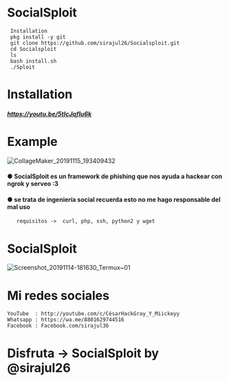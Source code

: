 # SocialSploit 
     Installation
     pkg install -y git
     git clone https://github.com/sirajul26/Socialsploit.git
     cd Socialsploit
     ls
     bash install.sh
     ./Sploit
# Installation 
##### https://youtu.be/5tIcJqfIu6k
# Example
![CollageMaker_20191115_193409432](https://user-images.githubusercontent.com/46208706/68985841-31a1a500-07df-11ea-9d0c-abff6a2f8c49.jpg)

#### ● SocialSploit es un framework de phishing que nos ayuda a hackear con ngrok y serveo :3 
#### ● se trata de ingeniería social recuerda esto no me hago responsable del mal uso
       
       requisitos ->  curl, php, ssh, python2 y wget
       
  
# SocialSploit 
![Screenshot_20191114-181630_Termux~01](https://user-images.githubusercontent.com/46208706/68985817-f8693500-07de-11ea-8a64-592468ed1440.jpg)
# Mi redes sociales
    YouTube  : http://youtube.com/c/CésarHackGray_Y_Miickeyy
    Whatsapp : https://wa.me/8801629744516
    Facebook : Facebook.com/sirajul36
 
# Disfruta -> SocialSploit by @sirajul26
